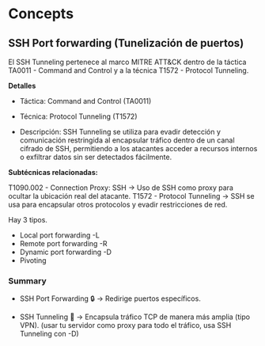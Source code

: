 # Concepts


## SSH Port forwarding (Tunelización de puertos)


El SSH Tunneling pertenece al marco MITRE ATT&CK dentro de la táctica TA0011 - Command and Control y a la técnica T1572 - Protocol Tunneling.

**Detalles**

- Táctica: Command and Control (TA0011)

- Técnica: Protocol Tunneling (T1572)

- Descripción: SSH Tunneling se utiliza para evadir detección y comunicación restringida al encapsular tráfico dentro de un canal cifrado de SSH, permitiendo a los atacantes acceder a recursos internos o exfiltrar datos sin ser detectados fácilmente.

**Subtécnicas relacionadas:**

T1090.002 - Connection Proxy: SSH → Uso de SSH como proxy para ocultar la ubicación real del atacante.
T1572 - Protocol Tunneling → SSH se usa para encapsular otros protocolos y evadir restricciones de red.

Hay 3 tipos.


- Local port forwarding -L
- Remote port forwarding -R
- Dynamic port forwarding -D
- Pivoting




### Summary


- SSH Port Forwarding 🔒 → Redirige puertos específicos.

- SSH Tunneling 🔄 → Encapsula tráfico TCP de manera más amplia (tipo VPN).  (usar tu servidor como proxy para todo el tráfico, usa SSH Tunneling con -D)